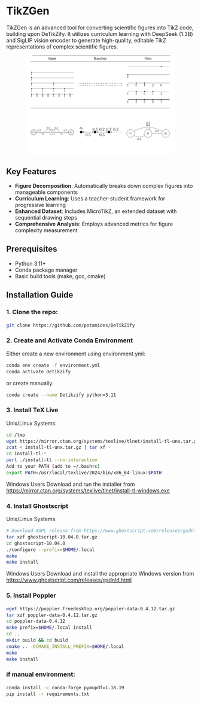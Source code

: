# TikZGen

TikZGen is an advanced tool for converting scientific figures into TikZ code, building upon DeTikZify. It utilizes curriculum learning with DeepSeek (1.3B) and SigLIP vision encoder to generate high-quality, editable TikZ representations of complex scientific figures.

<div align="center">
  <img src="images/eval.png" width="400" alt="Example 1">
</div>

## Key Features

- **Figure Decomposition**: Automatically breaks down complex figures into manageable components
- **Curriculum Learning**: Uses a teacher-student framework for progressive learning
- **Enhanced Dataset**: Includes MicroTikZ, an extended dataset with sequential drawing steps
- **Comprehensive Analysis**: Employs advanced metrics for figure complexity measurement

## Prerequisites

- Python 3.11+
- Conda package manager
- Basic build tools (make, gcc, cmake)

## Installation Guide
### 1. Clone the repo: 
```bash
git clone https://github.com/potamides/DeTikZify
```
### 2. Create and Activate Conda Environment
Either create a new environment using environment.yml:
```bash
conda env create -f environment.yml
conda activate Detikzify
```
or create manually:
```bash
conda create --name Detikzify python=3.11
```
### 3. Install TeX Live
Unix/Linux Systems:
```bash
cd /tmp
wget https://mirror.ctan.org/systems/texlive/tlnet/install-tl-unx.tar.gz
zcat < install-tl-unx.tar.gz | tar xf -
cd install-tl-*
perl ./install-tl --no-interaction
Add to your PATH (add to ~/.bashrc)
export PATH=/usr/local/texlive/2024/bin/x86_64-linux:$PATH
```

Windows Users
Download and run the installer from https://mirror.ctan.org/systems/texlive/tlnet/install-tl-windows.exe

### 4. Install Ghostscript
Unix/Linux Systems
```bash
# Download AGPL release from https://www.ghostscript.com/releases/gsdnld.html
tar xzf ghostscript-10.04.0.tar.gz
cd ghostscript-10.04.0
./configure --prefix=$HOME/.local
make
make install
```
Windows Users
Download and install the appropriate Windows version from https://www.ghostscript.com/releases/gsdnld.html

### 5. Install Poppler
```bash
wget https://poppler.freedesktop.org/poppler-data-0.4.12.tar.gz
tar xzf poppler-data-0.4.12.tar.gz
cd poppler-data-0.4.12
make prefix=$HOME/.local install
cd ..
mkdir build && cd build
cmake .. -DCMAKE_INSTALL_PREFIX=$HOME/.local
make
make install
```
### if manual environment:
```bash
conda install -c conda-forge pymupdf=1.18.19
pip install -r requirements.txt
```

## 


